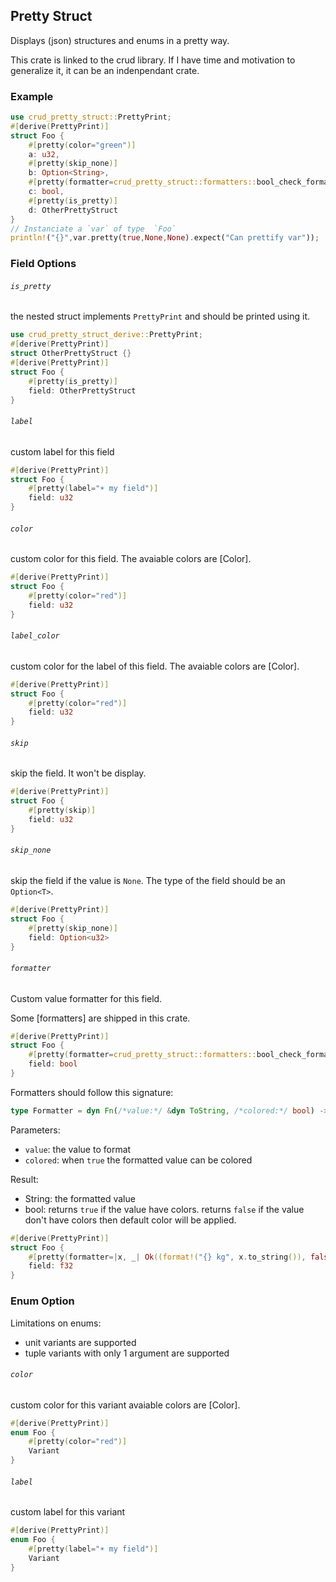 ## Pretty Struct

Displays (json) structures and enums in a pretty way.

This crate is linked to the crud library. If I have time and motivation to generalize it, it can be an indenpendant crate.

### Example

```rust
use crud_pretty_struct::PrettyPrint;
#[derive(PrettyPrint)]
struct Foo {
    #[pretty(color="green")]
    a: u32,
    #[pretty(skip_none)]
    b: Option<String>,
    #[pretty(formatter=crud_pretty_struct::formatters::bool_check_formatter)]
    c: bool,
    #[pretty(is_pretty)]
    d: OtherPrettyStruct
}
// Instanciate a `var` of type  `Foo`
println!("{}",var.pretty(true,None,None).expect("Can prettify var"));
```

### Field Options

###### `is_pretty`

the nested struct implements `PrettyPrint` and should be printed using it.

```rust
use crud_pretty_struct_derive::PrettyPrint;
#[derive(PrettyPrint)]
struct OtherPrettyStruct {}
#[derive(PrettyPrint)]
struct Foo {
    #[pretty(is_pretty)]
    field: OtherPrettyStruct
}
```

###### `label`

custom label for this field
```rust
#[derive(PrettyPrint)]
struct Foo {
    #[pretty(label="☀️ my field")]
    field: u32
}
```
###### `color`

custom color for this field. The avaiable colors are [Color].
```rust
#[derive(PrettyPrint)]
struct Foo {
    #[pretty(color="red")]
    field: u32
}
```
###### `label_color`

custom color for the label of this field. The avaiable colors are [Color].
```rust
#[derive(PrettyPrint)]
struct Foo {
    #[pretty(color="red")]
    field: u32
}
```
###### `skip`

skip the field. It won't be display.
```rust
#[derive(PrettyPrint)]
struct Foo {
    #[pretty(skip)]
    field: u32
}
```
###### `skip_none`

skip the field  if the value is `None`. The type of the field should be an `Option<T>`.
```rust
#[derive(PrettyPrint)]
struct Foo {
    #[pretty(skip_none)]
    field: Option<u32>
}
```
###### `formatter`

Custom value formatter for this field.

Some [formatters] are shipped in this crate.
```rust
#[derive(PrettyPrint)]
struct Foo {
    #[pretty(formatter=crud_pretty_struct::formatters::bool_check_formatter)]
    field: bool
}
```

Formatters should follow this signature:
```rust
type Formatter = dyn Fn(/*value:*/ &dyn ToString, /*colored:*/ bool) -> miette::Result<(String, bool)>;
```
Parameters:
- `value`: the value to format
- `colored`: when `true` the formatted value can be colored

Result:
- String: the formatted value
- bool: returns `true` if the value have colors. returns `false` if the value don't have colors then default color will be applied.

```rust
#[derive(PrettyPrint)]
struct Foo {
    #[pretty(formatter=|x, _| Ok((format!("{} kg", x.to_string()), false)))]
    field: f32
}
```

### Enum Option

Limitations on enums:
- unit variants are supported
- tuple variants with only 1 argument are supported

###### `color`

custom color for this variant avaiable colors are [Color].
```rust
#[derive(PrettyPrint)]
enum Foo {
    #[pretty(color="red")]
    Variant
}
```

###### `label`

custom label for this variant
```rust
#[derive(PrettyPrint)]
enum Foo {
    #[pretty(label="☀️ my field")]
    Variant
}
```


